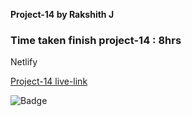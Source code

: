 **Project-14 by Rakshith J**

### Time taken finish project-14 : 8hrs

Netlify

[Project-14 live-link](https://live-class-project-9-rj.netlify.app/)

![Badge](https://img.shields.io/badge/Project--9-Live-brightgreen)
